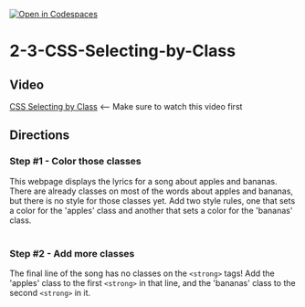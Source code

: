 [![Open in Codespaces](https://classroom.github.com/assets/launch-codespace-2972f46106e565e64193e422d61a12cf1da4916b45550586e14ef0a7c637dd04.svg)](https://classroom.github.com/open-in-codespaces?assignment_repo_id=20803429)
# 2-3-CSS-Selecting-by-Class <br>

## Video
[CSS Selecting by Class](https://youtu.be/xiGguPT09sQ) <-- Make sure to watch this video first

## Directions 
### Step #1 - Color those classes <br>
This webpage displays the lyrics for a song about apples and bananas. There are already classes on most of the words about apples and bananas, but there is no style for those classes yet. Add two style rules, one that sets a color for the 'apples' class and another that sets a color for the 'bananas' class.
<br><br>
### Step #2 - Add more classes <br>
The final line of the song has no classes on the `<strong>` tags! Add the 'apples' class to the first `<strong>` in that line, and the 'bananas' class to the second `<strong>` in it.
